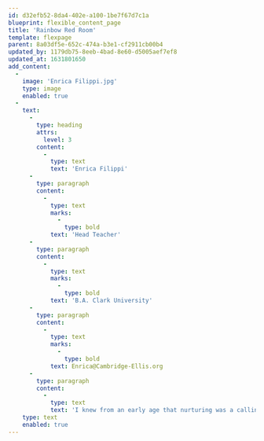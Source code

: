 ```yaml
---
id: d32efb52-8da4-402e-a100-1be7f67d7c1a
blueprint: flexible_content_page
title: 'Rainbow Red Room'
template: flexpage
parent: 8a03df5e-652c-474a-b3e1-cf2911cb00b4
updated_by: 1179db75-8eeb-4bad-8e60-d5005aef7ef8
updated_at: 1631801650
add_content:
  -
    image: 'Enrica Filippi.jpg'
    type: image
    enabled: true
  -
    text:
      -
        type: heading
        attrs:
          level: 3
        content:
          -
            type: text
            text: 'Enrica Filippi'
      -
        type: paragraph
        content:
          -
            type: text
            marks:
              -
                type: bold
            text: 'Head Teacher'
      -
        type: paragraph
        content:
          -
            type: text
            marks:
              -
                type: bold
            text: 'B.A. Clark University'
      -
        type: paragraph
        content:
          -
            type: text
            marks:
              -
                type: bold
            text: Enrica@Cambridge-Ellis.org
      -
        type: paragraph
        content:
          -
            type: text
            text: 'I knew from an early age that nurturing was a calling for me. After attending Clark University for Psychology, I found myself working with children right away, mostly in settings such as after-school and enrichment programs. When planning curriculum, I enjoy including mindfulness through activities that encourage making connections and observing the natural environment. A native Italian with Chinese roots, I value learning about diverse cultures and perspectives, and listening to stories that help to shape knowing. I love how bright and curious toddlers naturally are, and am excited to be working alongside them more extensively. In my free time, I enjoy the outdoors, reading, yoga, and traveling.'
    type: text
    enabled: true
---
```

